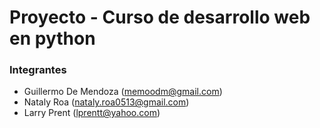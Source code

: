 # Proyecto - Curso de desarrollo web en python

### Integrantes
- Guillermo De Mendoza (memoodm@gmail.com)
- Nataly Roa (nataly.roa0513@gmail.com)
- Larry Prent (lprentt@yahoo.com) 